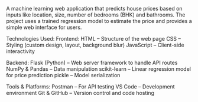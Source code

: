 A machine learning web application that predicts house prices based on inputs like location, size, number of bedrooms (BHK) and bathrooms. The project uses a trained regression model to estimate the price and provides a simple web interface for users.

Technologies Used:
Frontend:
HTML – Structure of the web page
CSS – Styling (custom design, layout, background blur)
JavaScript – Client-side interactivity

Backend:
Flask (Python) – Web server framework to handle API routes
NumPy & Pandas – Data manipulation
scikit-learn – Linear regression model for price prediction
pickle – Model serialization

Tools & Platforms:
Postman – For API testing
VS Code – Development environment
Git & GitHub – Version control and code hosting
